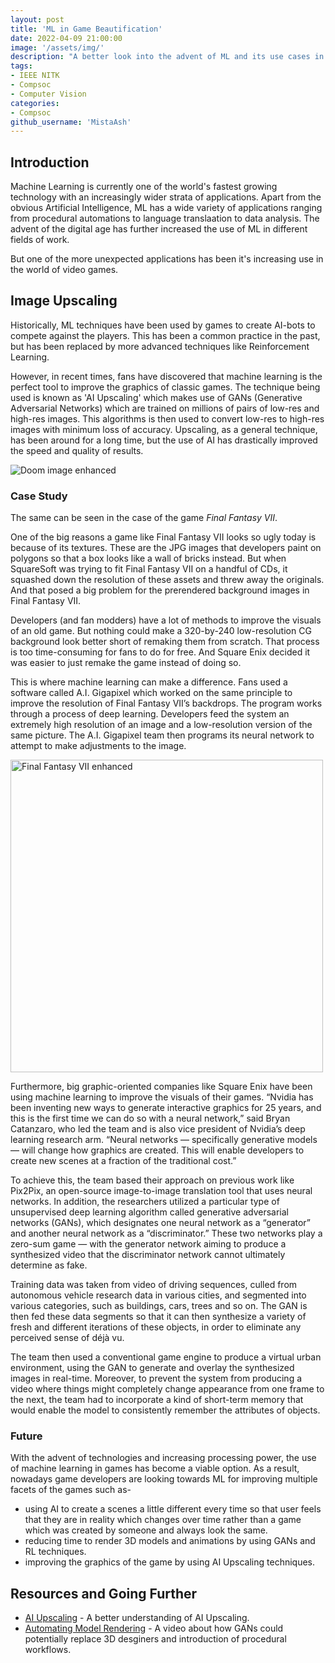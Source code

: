 ```yaml
---
layout: post
title: 'ML in Game Beautification'
date: 2022-04-09 21:00:00
image: '/assets/img/'
description: "A better look into the advent of ML and its use cases in the field of Game Development, specifically Game Beautification."
tags:
- IEEE NITK
- Compsoc
- Computer Vision
categories:
- Compsoc
github_username: 'MistaAsh'
---
```



## **Introduction**
Machine Learning is currently one of the world's fastest growing technology with an increasingly wider strata of applications. Apart from the obvious Artificial Intelligence, ML has a wide variety of applications ranging from procedural automations to language translaation to data analysis. The advent of the digital age has further increased the use of ML in different fields of work.

But one of the more unexpected applications has been it's increasing use in the world of video games.

## **Image Upscaling**

Historically, ML techniques have been used by games to create AI-bots to compete against the players. This has been a common practice in the past, but has been replaced by more advanced techniques like Reinforcement Learning.

However, in recent times, fans have discovered that machine learning is the perfect tool to improve the graphics of classic games.  The technique being used is known as 'AI Upscaling' which makes use of GANs (Generative Adversarial Networks) which are trained on millions of pairs of low-res and high-res images. This algorithms is then used to convert low-res to high-res images with minimum loss of accuracy. Upscaling, as a general technique, has been around for a long time, but the use of AI has drastically improved the speed and quality of results.

![Doom image enhanced](/blog/assets/img/ml-in-game-beautification/doom-enhanced.png)

### Case Study
The same can be seen in the case of the game *Final Fantasy VII*.

One of the big reasons a game like Final Fantasy VII looks so ugly today is because of its textures. These are the JPG images that developers paint on polygons so that a box looks like a wall of bricks instead. But when SquareSoft was trying to fit Final Fantasy VII on a handful of CDs, it squashed down the resolution of these assets and threw away the originals. And that posed a big problem for the prerendered background images in Final Fantasy VII.

Developers (and fan modders) have a lot of methods to improve the visuals of an old game. But nothing could make a 320-by-240 low-resolution CG background look better short of remaking them from scratch. That process is too time-consuming for fans to do for free. And Square Enix decided it was easier to just remake the game instead of doing so.

This is where machine learning can make a difference. Fans used a software called A.I. Gigapixel which worked on the same principle to improve the resolution of Final Fantasy VII’s backdrops. The program works through a process of deep learning. Developers feed the system an extremely high resolution of an image and a low-resolution version of the same picture. The A.I. Gigapixel team then programs its neural network to attempt to make adjustments to the image.

<img src='/blog/assets\img/ml-in-game-beautification/ff7-enhanced.png' alt='Final Fantasy VII enhanced' width='500'>

Furthermore, big graphic-oriented companies like Square Enix have been using machine learning to improve the visuals of their games. “Nvidia has been inventing new ways to generate interactive graphics for 25 years, and this is the first time we can do so with a neural network,” said Bryan Catanzaro, who led the team and is also vice president of Nvidia’s deep learning research arm. “Neural networks — specifically generative models — will change how graphics are created. This will enable developers to create new scenes at a fraction of the traditional cost.”

To achieve this, the team based their approach on previous work like Pix2Pix, an open-source image-to-image translation tool that uses neural networks. In addition, the researchers utilized a particular type of unsupervised deep learning algorithm called generative adversarial networks (GANs), which designates one neural network as a “generator” and another neural network as a “discriminator.” These two networks play a zero-sum game — with the generator network aiming to produce a synthesized video that the discriminator network cannot ultimately determine as fake.

Training data was taken from video of driving sequences, culled from autonomous vehicle research data in various cities, and segmented into various categories, such as buildings, cars, trees and so on. The GAN is then fed these data segments so that it can then synthesize a variety of fresh and different iterations of these objects, in order to eliminate any perceived sense of déjà vu.

The team then used a conventional game engine to produce a virtual urban environment, using the GAN to generate and overlay the synthesized images in real-time. Moreover, to prevent the system from producing a video where things might completely change appearance from one frame to the next, the team had to incorporate a kind of short-term memory that would enable the model to consistently remember the attributes of objects.


### Future
With the advent of technologies and increasing processing power, the use of machine learning in games has become a viable option. As a result, nowadays game developers are looking towards ML for improving multiple facets of the games such as-
- using AI to create a scenes a little different every time so that user feels that they are in reality which changes over time rather than a game which was created by someone and always look the same.
- reducing time to render 3D models and animations by using GANs and RL techniques.
- improving the graphics of the game by using AI Upscaling techniques.

## Resources and Going Further
* [AI Upscaling](https://www.theverge.com/2019/4/18/18311287/ai-upscaling-algorithms-video-games-mods-modding-esrgan-gigapixelC) - A better understanding of AI Upscaling.
* [Automating Model Rendering](https://www.youtube.com/watch?v=FlgLxSLsYWQ&t=489s) - A video about how GANs could potentially replace 3D desginers and introduction of procedural workflows.


